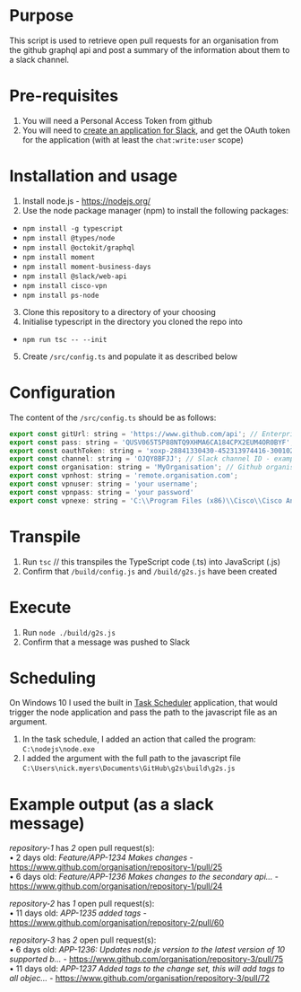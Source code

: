 # Purpose

This script is used to retrieve open pull requests for an organisation from the github graphql api and post a summary of the information about them to a slack channel.

# Pre-requisites

1. You will need a Personal Access Token from github
2. You will need to [create an application for Slack](https://api.slack.com/apps), and get the OAuth token for the application (with at least the `chat:write:user` scope)

# Installation and usage

1. Install node.js - https://nodejs.org/
2. Use the node package manager (npm) to install the following packages: 
  * `npm install -g typescript`
  * `npm install @types/node`
  * `npm install @octokit/graphql`
  * `npm install moment`
  * `npm install moment-business-days`
  * `npm install @slack/web-api`
  * `npm install cisco-vpn`
  * `npm install ps-node`
3. Clone this repository to a directory of your choosing
4. Initialise typescript in the directory you cloned the repo into
  * `npm run tsc -- --init`
5. Create `/src/config.ts` and populate it as described below

# Configuration

The content of the `/src/config.ts` should be as follows:

```javascript
export const gitUrl: string = 'https://www.github.com/api'; // Enterprise users should replace this with their own URL
export const pass: string = 'QUSV065T5P88NTQ9XHMA6CA184CPX2EUM4OR0BYF'; // Github personal access token - example is not a real token - select repo, gist and users scopes
export const oauthToken: string = 'xoxp-28841330430-452313974416-300102328521-k8eniubfprdxjp3m4fv65z7j1oc57lfy'; // Slack application oauth token - will start with xoxp- example is not a real token
export const channel: string = 'OJQY8BFJJ'; // Slack channel ID - example is not a real channel id
export const organisation: string = 'MyOrganisation'; // Github organisation name 
export const vpnhost: string = 'remote.organisation.com';
export const vpnuser: string = 'your username';
export const vpnpass: string = 'your password'
export const vpnexe: string = 'C:\\Program Files (x86)\\Cisco\\Cisco AnyConnect Secure Mobility Client\\vpncli.exe';
```

# Transpile

1. Run `tsc` // this transpiles the TypeScript code (.ts) into JavaScript (.js)
2. Confirm that `/build/config.js` and `/build/g2s.js` have been created

# Execute

1. Run `node ./build/g2s.js`
2. Confirm that a message was pushed to Slack

# Scheduling

On Windows 10 I used the built in [Task Scheduler](https://en.wikipedia.org/wiki/Windows_Task_Scheduler) application, that would trigger the node application and pass the path to the javascript file as an argument.

1. In the task schedule, I added an action that called the program: `C:\nodejs\node.exe`
2. I added the argument with the full path to the javascript file `C:\Users\nick.myers\Documents\GitHub\g2s\build\g2s.js`

# Example output (as a slack message)

*repository-1* has *2* open pull request(s):  
• 2 days old: _Feature/APP-1234 Makes changes_ - https://www.github.com/organisation/repository-1/pull/25  
• 6 days old: _Feature/APP-1236 Makes changes to the secondary api…_ - https://www.github.com/organisation/repository-1/pull/24  

*repository-2* has *1* open pull request(s):  
• 11 days old: _APP-1235 added tags_ - https://www.github.com/organisation/repository-2/pull/60  

*repository-3* has *2* open pull request(s):  
• 6 days old: _APP-1236: Updates node.js version to the latest version of 10 supported b…_ - https://www.github.com/organisation/repository-3/pull/75  
• 11 days old: _APP-1237 Added tags to the change set, this will add tags to all objec…_ - https://www.github.com/organisation/repository-3/pull/72  